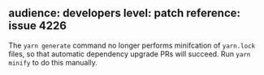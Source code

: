 audience: developers
level: patch
reference: issue 4226
---
The `yarn generate` command no longer performs minifcation of `yarn.lock` files, so that automatic dependency upgrade PRs will succeed.  Run `yarn minify` to do this manually.
